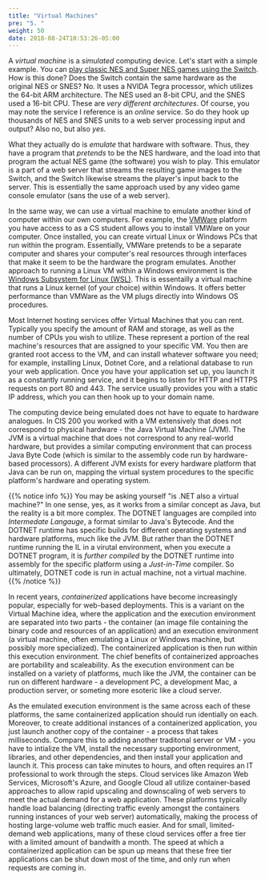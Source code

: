 ```yaml
---
title: "Virtual Machines"
pre: "5. "
weight: 50
date: 2018-08-24T10:53:26-05:00
---
```


A _virtual machine_ is a _simulated_ computing device.  Let's start with a simple example.  You can [play classic NES and Super NES games using the Switch](https://www.nintendo.com/switch/online-service/nes/).  How is this done?  Does the Switch contain the same hardware as the original NES or SNES?  No. It uses a NVIDA Tegra processor, which utilizes the 64-bit ARM architecture.  The NES used an 8-bit CPU, and the SNES used a 16-bit CPU.  These are _very different architectures_.  Of course, you may note the service I reference is an _online_ service.  So do they hook up thousands of NES and SNES units to a web server processing input and output?  Also no, but also _yes_.  

What they actually do is _emulate_ that hardware with software.  Thus, they have a program that _pretends_ to be the NES hardware, and the load into that program the actual NES game (the software) you wish to play.  This emulator is a part of a web server that streams the resulting game images to the Switch, and the Switch likewise streams the player's input back to the server.  This is essentially the same approach used by any video game console emulator (sans the use of a web server).

In the same way, we can use a virtual machine to emulate another kind of computer within our own computers.  For example, the [VMWare](https://support.cs.ksu.edu/CISDocs/wiki/FAQ#VMWare) platform you have access to as a CS student allows you to install VMWare on your computer.  Once installed, you can create virtual Linux or Windows PCs that run within the program.  Essentially, VMWare pretends to be a separate computer and shares your computer's real resources through interfaces that make it seem to be the hardware the program emulates.  Another approach to running a Linux VM within a Windows environment is the [Windows Subsystem for Linux (WSL)](https://docs.microsoft.com/en-us/windows/wsl/install-win10).  This is essentailly a virtual machine that runs a Linux kernel (of your choice) within Windows.  It offers better performance than VMWare as the VM plugs directly into Windows OS procedures.

Most Internet hosting services offer Virtual Machines that you can rent.  Typically you specify the amount of RAM and storage, as well as the number of CPUs you wish to utilize.  These represent a portion of the real machine's resources that are assigned to your specific VM.  You then are granted root access to the VM, and can install whatever software you need; for example, installing Linux, Dotnet Core, and a relational database to run your web application. Once you have your application set up, you launch it as a constantly running service, and it begins to listen for HTTP and HTTPS requests on port 80 and 443.  The service usually provides you with a static IP address, which you can then hook up to your domain name.

The computing device being emulated does not have to equate to hardware analogues.  In CIS 200 you worked with a VM extensively that does not correspond to physical hardware - the Java Virtual Machine (JVM).  The JVM is a virtual machine that does not correspond to any real-world hardware, but provides a similar computing environment that can process Java Byte Code (which is similar to the assembly code run by hardware-based processors).  A different JVM exists for every hardware platform that Java can be run on, mapping the virtual system procedures to the specific platform's hardware and operating system.

{{% notice info %}}
You may be asking yourself "is .NET also a virtual machine?"  In one sense, yes, as it works from a similar concept as Java, but the reality is a bit more complex.  The DOTNET languages are compiled into _Intermedate Langauge_, a format similar to Java's Bytecode.  And the DOTNET runtime has specific builds for different operating systems and hardware platforms, much like the JVM.  But rather than the DOTNET runtime running the IL in a virutal environment, when you execute a DOTNET program, it is _further compiled_ by the DOTNET runtime into assembly for the specific platform using a _Just-in-Time_ compiler.  So ultimately, DOTNET code is run in actual machine, not a virtual machine.
{{% /notice %}}

In recent years, _containerized_ applications have become increasingly popular, especially for web-based deployments.  This is a variant on the Virtual Machine idea, where the application and the execution environment are separated into two parts - the container (an image file containing the binary code and resources of an application) and an execution environment (a virtual machine, often emulating a Linux or Windows machine, but possibly more specialized).  The containerized application is then run within this execution environment.  The chief benefits of containerized approaches are portability and scaleability.  As the execution environment can be installed on a variety of platforms, much like the JVM, the container can be run on different hardware - a development PC, a development Mac, a production server, or someting more esoteric like a cloud server.  

As the emulated execution environment is the same across each of these platforms, the same containerized application should run identially on each.  Moreover, to create additional instances of a containerized application, you just launch another copy of the container - a process that takes milliseconds.  Compare this to adding another traditonal server or VM - you have to intialize the VM, install the necessary supporting environment, libraries, and other dependencies, and then install your application and launch it.  This process can take minutes to hours, and often requires an IT professional to work through the steps.  Cloud services like Amazon Web Services, Microsoft's Azure, and Google Cloud all utilize container-based approaches to allow rapid upscaling and downscaling of web servers to meet the actual demand for a web application.  These platforms typically handle load balancing (directing traffic evenly amongst the containers running instances of your web server) automatically, making the process of hosting large-volume web traffic much easier.  And for small, limited-demand web applications, many of these cloud services offer a free tier with a limited amount of bandwith a month.  The speed at which a containerized application can be spun up means that these free tier applications can be shut down most of the time, and only run when requests are coming in.
